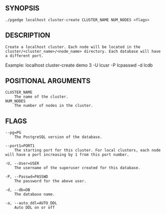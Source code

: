 
## SYNOPSIS
    ./pgedge localhost cluster-create CLUSTER_NAME NUM_NODES <flags>

## DESCRIPTION
    Create a localhost cluster. Each node will be located in the cluster/<cluster_name>/<node_name> directory. Each database will have a different port. 

Example: localhost cluster-create demo 3 -U lcusr -P lcpasswd -d lcdb

## POSITIONAL ARGUMENTS
    CLUSTER_NAME
        The name of the cluster.
    NUM_NODES
        The number of nodes in the cluster.

## FLAGS
    --pg=PG
        The PostgreSQL version of the database.
    
    --port1=PORT1
        The starting port for this cluster. For local clusters, each node will have a port increasing by 1 from this port number.
    
    -U, --User=USER
        The username of the superuser created for this database.
    
    -P, --Passwd=PASSWD
        The password for the above user.
    
    -d, --db=DB
        The database name.
    
    -a, --auto_ddl=AUTO_DDL
        Auto DDL on or off
    
